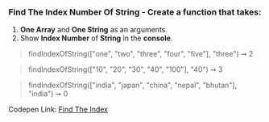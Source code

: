 ### Find The Index Number Of String - Create a function that takes: 

1. **One Array** and **One String** as an arguments. 
1. Show **Index Number** of **String** in the **console**.

> findIndexOfString(["one", "two", "three", "four", "five"], "three") ➞ 2

> findIndexOfString(["10", "20", "30", "40", "100"], "40") ➞ 3

> findIndexOfString(["india", "japan", "china", "nepal", "bhutan"], "india") ➞ 0

Codepen Link: [Find The Index](https://codepen.io/naveencoder/pen/vwNMqB)